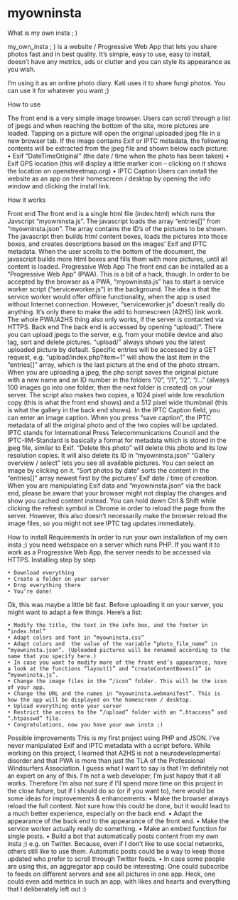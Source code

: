 # myowninsta



What is my own insta ; )

my_own_insta ; ) is a website / Progressive Web App that lets you share photos fast and in best quality. It’s simple, easy to use, easy to install, doesn’t have any metrics, ads or clutter and you can style its appearance as you wish.

I’m using it as an online photo diary. Kati uses it to share fungi photos. You can use it for whatever you want ;)


How to use 

The front end is a very simple image browser. Users can scroll through a list of jpegs and when reaching the bottom of the site, more pictures are loaded.
Tapping on a picture will open the original uploaded jpeg file in a new browser tab. 
If the image contains Exif or IPTC metadata, the following contents will be extracted from the jpeg file and shown below each picture:
    • Exif  “DateTimeOriginal” (the date / time when the photo has been taken)
    • Exif GPS location (this will display a little marker icon – clicking on it shows the location on openstreetmap.org)
    • IPTC Caption
Users can install the website as an app on their homescreen / desktop by opening the info window and clicking the install link.


How it works

Front end
The front end is a single html file (index.html) which runs the Javscript “myowninsta.js”. The javascript loads the array “entries[]” from “myowninsta.json”. The array contains the ID’s of the pictures to be shown. The javascript then builds html content boxes, loads the pictures into those boxes, and creates descriptions based on the images’ Exif and IPTC metadata. When the user scrolls to the bottom of the document, the javascript builds more html boxes and fills them with more pictures, until all content is loaded.
Progressive Web App
The front end can be installed as a “Progressive Web App” (PWA). This is a bit of a hack, though. In order to be accepted by the browser as a PWA, “myowninsta.js” has to start a service worker script (“serviceworker.js”) in the background. The idea is that the service worker would offer offline functionality, when the app is used without Internet connection. However, “serviceworker.js” doesn’t really do anything. It’s only there to make the add to homescreen (A2HS) link work. The whole PWA/A2HS thing also only works, if the server is contacted via HTTPS. 
Back end
The back end is accessed by opening “upload/”.  There you can upload jpegs to the server, e.g. from your mobile device and also tag, sort and delete pictures. “upload/” always shows you the latest uploaded picture by default. Specific entries will be accessed by a GET request, e.g. “upload/index.php?item=1” will show the last item in the “entries[]” array, which is the last picture at the end of the photo stream.
When you are uploading a jpeg, the php script saves the original picture with a new name and an ID number in the folders “/0”, “/1”, “/2”, “/…” (always 100 images go into one folder, then the next folder is created) on your server. The script also makes two copies, a 1024 pixel wide low resolution copy (this is what the front end shows) and a 512 pixel wide thumbnail (this is what the gallery in the back end shows).
In the IPTC Caption field, you can enter an image caption. When you press “save caption”, the IPTC metadata of all the original photo and of the two copies will be updated. IPTC stands for International Press Telecommunications Council and the IPTC-IIM-Standard is basically a format for metadata which is stored in the jpeg file, similar to Exif.
“Delete this photo” will delete this photo and its low resolution copies. It will also delete its ID in “myowninsta.json”
“Gallery overview / select” lets you see all available pictures. You can select an image by clicking on it.
“Sort photos by date” sorts the content in the “entries[]” array newest first by the pictures’ Exif date / time of creation.
When you are manipulating Exif data and “myowninsta.json” via the back end, please be aware that your browser might not display the changes and show you cached content instead. You can hold down Ctrl & Shift while clicking the refresh symbol in Chrome in order to reload the page from the server. However, this also doesn’t necessarily make the browser reload the image files, so you might not see IPTC tag updates immediately. 



How to install
Requirements
In order to run your own installation of my own insta ;) you need webspace on a server which runs PHP. If you want it to work as a Progressive Web App, the server needs to be accessed via HTTPS.
Installing step by step

    • Download everything 
    • Create a folder on your server 
    • Drop everything there 
    • You’re done!
      
Ok, this was maybe a little bit fast. Before uploading it on your server, you might want to adapt a few things. Here’s a list:

    • Modify the title, the text in the info box, and the footer in “index.html”
    • Adapt colors and font in “myowninsta.css”
    • Adapt colors and  the value of the variable “photo_file_name” in “myowninsta.json”. (Uploaded pictures will be renamed according to the name that you specify here.) 
    • In case you want to modify more of the front end’s appearance, have a look at the functions “layout()” and “createContentBoxes()” in “myowninsta.js”.
    • Change the image files in the “/icon” folder. This will be the icon of your app.
    • Change the URL and the names in “myowninsta.webmanifest”. This is how the app will be displayed on the homescreen / desktop.
    • Upload everything onto your server
    • Restrict the access to the “/upload” folder with an “.htaccess” and “.htpasswd” file.
    • Congratulations, now you have your own insta ;)




Possible improvements
This is my first project using PHP and JSON. I’ve never manipulated Exif and IPTC metadata with a script before. While working on this project, I learned that A2HS is not a neurodevelopmental disorder and that PWA is more than just the TLA of the Professional Windsurfers Association. I guess what I want to say is that I’m definitely not an expert on any of this. I’m not a web developer, I’m just happy that it all works. Therefore I’m also not sure if I’ll spend more time on this project in the close future, but if I should do so (or if you want to), here would be some ideas for improvements & enhancements:
    • Make the browser always reload the full content. Not sure how this could be done, but it would lead to a much better experience, especially on the back end.
    • Adapt the appearance of the back end to the appearance of the front end.
    • Make the service worker actually really do something.
    • Make an embed function for single posts.
    • Build a bot that automatically posts content from my own insta ;) e.g. on Twitter. Because, even if I don’t like to use social networks, others still like to use them. Automatic posts could be a way to keep those updated who prefer to scroll through Twitter feeds.
    • In case some people are using this, an aggregator app could be interesting. One could subscribe to feeds on different servers and see all pictures in one app. Heck, one could even add metrics in such an app, with likes and hearts and everything that I deliberately left out :)







